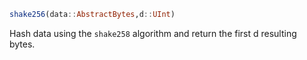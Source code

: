 ```julia
shake256(data::AbstractBytes,d::UInt)
```

Hash data using the `shake258` algorithm and return the first d resulting bytes.
